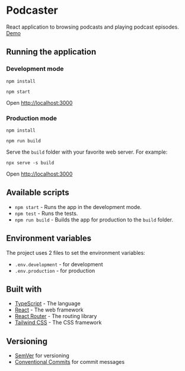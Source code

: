 # Podcaster

React application to browsing podcasts and playing podcast episodes.\
[Demo](https://podcaster-lime.vercel.app/)

## Running the application

### Development mode

  ```console
  npm install
  ```

  ```console
  npm start
  ```

Open [http://localhost:3000](http://localhost:3000)

### Production mode

  ```console
  npm install
  ```

  ```console
  npm run build
  ```

Serve the `build` folder with your favorite web server. For example:

  ```console
  npx serve -s build
  ```

Open [http://localhost:3000](http://localhost:3000)

## Available scripts

* `npm start` - Runs the app in the development mode.
* `npm test` - Runs the tests.
* `npm run build` - Builds the app for production to the `build` folder.

## Environment variables

The project uses 2 files to set the environment variables:

* `.env.development` - for development
* `.env.production` - for production

## Built with

* [TypeScript](https://www.typescriptlang.org/) - The language
* [React](https://reactjs.org/) - The web framework
* [React Router](https://reactrouter.com/) - The routing library
* [Tailwind CSS](https://tailwindcss.com/) - The CSS framework

## Versioning

* [SemVer](http://semver.org/) for versioning
* [Conventional Commits](https://www.conventionalcommits.org/en/v1.0.0/) for commit messages
